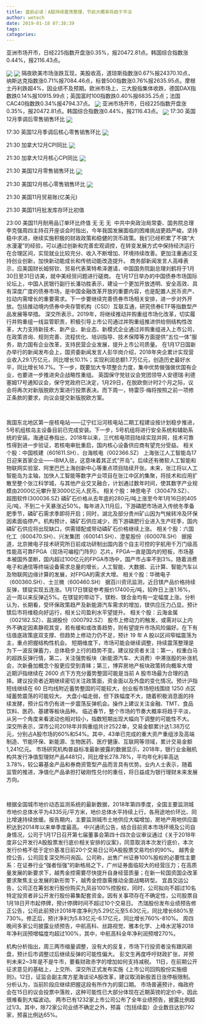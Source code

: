 ```yaml
---
title: 盘前必读｜A股持续震荡整理，节前大概率将趋于平淡
author: wetech
date: 2019-01-18 07:38:39
tags: 
categories: 
---
```

亚洲市场开市，日经225指数开盘涨0.35%，报20472.81点。韩国综合指数涨0.44%，报2116.43点。
<!-- more -->
<img align="center" border="0" src="https://imgcdn.yicai.com/uppics/images/2018/11/5795dce2c13c12cd19ef68151420a6d2.jpg" />
<img align="center" border="0" src="https://imgcdn.yicai.com/uppics/images/2019/01/6aa1d14942cf23c4aec97170e24f3aea.jpg" />
隔夜欧美市场涨跌互现，美股收高，道琼斯指数涨0.67%报24370.10点，纳斯达克指数涨0.71%报7084.46点，标普500指数涨0.76%报2635.95点。摩根士丹利跌超4%，因业绩不及预期。欧洲市场上，三大股指集体收跌，德国DAX指数跌0.14%报10915.99点；英国富时100指数跌0.40%报6835.25点；法国CAC40指数跌0.34%报4794.37点。
<img align="center" border="0" src="https://imgcdn.yicai.com/uppics/images/2018/11/1115fd943822077aad8679290e0a4854.jpg" />
亚洲市场开市，日经225指数开盘涨0.35%，报20472.81点。韩国综合指数涨0.44%，报2116.43点。
<img align="center" border="0" src="https://imgcdn.yicai.com/uppics/images/2019/01/4316f838c8438bb20365a7faf505b250.jpg" />
17:30 英国12月季调后零售销售环比
<img align="center" border="0" src="https://imgcdn.yicai.com/uppics/images/2019/01/5bde78f8975a11037d0b9ad02d3eedb1.jpg" />
17:30 英国12月季调后核心零售销售环比
<img align="center" border="0" src="https://imgcdn.yicai.com/uppics/images/2018/11/9d8e2d90a2b37391ca779f15a10018b0.jpg" />
21:30 加拿大12月CPI同比
<img align="center" border="0" src="https://imgcdn.yicai.com/uppics/images/2018/11/3fe87f78bb215979ccf7a8b1a382813c.jpg" />
21:30 加拿大12月核心CPI同比
<img align="center" border="0" src="https://imgcdn.yicai.com/uppics/images/2018/11/10271f820278a7057d79730f65d39711.jpg" />
21:30 美国12月零售销售环比
<img align="center" border="0" src="https://imgcdn.yicai.com/uppics/images/2019/01/a7bab9032c500f47e6b4416f587fa100.jpg" />
21:30 美国12月核心零售销售环比
<img align="center" border="0" src="https://imgcdn.yicai.com/uppics/images/2018/11/781b132626e7c57022d1491e8f3a175c.jpg" />
21:30 美国11月贸易账(亿美元)
21:30 美国11月批发库存环比初值
23:00 美国11月耐用品订单环比终值
无
无
无 
中共中央政治局常委、国务院总理李克强周四主持召开座谈会时指出，今年我国发展面临的困难挑战更趋严峻。坚持稳中求进，继续实施积极的财政政策和稳健的货币政策。我们已经积累了不搞“大水漫灌”的经验，可以通过创新和完善宏观调控，在转变发展方式中保持经济运行在合理区间，实现就业比较充分、收入不断增加、环境持续改善。更加注重通过支持创业创新，加快新动能成长和传统动能改造提升。
商务部新闻发言人高峰表示，应美国财长姆努钦、贸易代表莱特希泽邀请，中国国务院副总理刘鹤将于1月30日至31日访美，就中美经贸问题进行磋商。
在1月17日举办的中国债券市场国际论坛上，中国人民银行副行长潘功胜表示，建设一个更加开放透明、安全高效、具有深度广度的债券市场，是中国金融改革开放的重要内容，也是配置人民币资产、拉动内需增长的重要需求。下一步要继续完善债券市场相关安排，进一步对外开放。包括推动境内债券中央存管机构（CSD）互联互通，研究债券ETF等指数型产品发展等举措。
深交所表示，2019年，将继续推动并购重组市场化改革，切实履行并购重组一线监管职责，积极引导上市公司通过并购重组推进供给侧结构性改革，大力支持新技术、新产业、新业态、新模式企业通过并购重组进入上市公司，在政策咨询、规则完善、流程优化、培训指导、技术保障等方面提供“五位一体”服务，助力国有企业改革，支持民营企业发展，提升上市公司质量。
在1月17日国新办举行的新闻发布会上，国资委新闻发言人彭华岗介绍，2018年央企累计实现营业收入29.1万亿元，同比增长10.1%；实现利润总额1.7万亿元，创造历史最好水平，同比增长16.7%。下一步，既要加大专项整合力度，集中优势做强做优国有企业，也要进一步推进央企战略性重组。
英国保守党驻议会党团领导人安德瑞·利德塞姆17号通知议会，保守党政府已决定，1月29日，在脱欧倒计时2个月之际，议会将再次对新版脱欧方案进行投票表决。而下周一，特雷莎·梅将按照之前一项修正条款的要求，向议会提交新版脱欧方案。
 

我国东北地区第一座核电站——辽宁红沿河核电站二期工程建设按计划稳步推进，5号机组核岛主设备目前已完成安装。下一步，5号机组将进行安全系统和辅助系统的安装。海通证券指出，2018年以来，三代核电项目陆续实现并网，技术可靠性得到进一步验证，若核电审批重启，国内核心设备供应商有望充分受益。
相关个股：中国核建（601611.SH）、台海核电（002366.SZ）
上海张江人工智能岛17日迎来首家企业——IBM入驻，这意味着其正式“开岛”。后续还有微软人工智能和物联网实验室、阿里巴巴上海创新中心等重点项目陆续开张。未来，张江将以人工智能岛为主轴，加快人工智能等数字产业项目在张江中区的集聚，将技术和应用扩散至整个张江科学城，与其他产业交叉融合，计划通过数年时间，使其数字产业规模由2000亿元攀升至3000亿元人民币。
相关个股：神思电子（300479.SZ）、超图软件(300036.SZ)
磷矿石价格从去年底的280元/吨上涨至今年1月16日的405元/吨，不到二十天暴涨近50%。每年进入11月后，下游磷肥市场进入传统冬季备肥季节，磷矿石需求季即将开启；同时，湖北及部分贵州矿山因为气候转冷及环保因素面临停产。机构预计，磷矿石供应减少，而下游磷肥行业进入生产旺季，国内磷矿石供应将出现缺口，供需错配或带动磷矿石价格继续上涨。
相关个股：六国化工（600470.SH）、兴发集团（600141.SH）、澄星股份（600078.SH）
据报道，北京微电子技术研究所日前成功研制出国内首个自主可控的宇航用千万门级高性能高可靠FPGA（现场可编程门阵列）芯片。FPGA一直是国内的短板，市场基本被国外垄断，国内超过100亿元的FPGA市场中，国产市占率不到3%。随着消费电子和通信等终端设备需求总量的增长，人工智能、大数据、云计算、智能汽车以及物联网边缘计算的发展，对FPGA的需求大增。
相关个股：华微电子（600360.SH）、士兰微（600460.SH）
据百川资讯监测，近日镁产品价格持续反弹，镁锭实现五连涨。1月17日镁锭参考报价17400元/吨，较昨日上涨1.16%，近一周以来反弹近5%。在镁锭的带动下，镁粉、镁合金均有一定幅度上涨。分析认为，长期看，受环保政策趋严及新能源汽车需求的增加，镁供应压力凸显。预计镁后市将维稳向好运行，相关公司盈利水平望提升。
相关个股：云海金属（002182.SZ）、盐湖股份（000792.SZ）
股市上修动力的触发，或需对以上内外不确定因素静观其变，若有缓和或改善趋势，则有望提升市场风险偏好。在下有估值底政策底双支撑、但趋势上修动力仍不足，预计 19 年 A 股以区间窄幅震荡为主，重点把握结构性机会。
短期维度下，市场可能会继续调整，持续震荡整理是为下一波反弹蓄力，总体稳步上行的趋势不变。建议投资者关注：第一，权重白马的超跌反弹行情，第二，关注强势板块（新能源汽车、大消费）中滞涨股的补涨机会，次新叠加概念个股更应受到青睐；第三，博弈房地产板块政策转向概率大增
近期沪指继续在 2600 点下方充分蓄势整固可能是当前 A 股市场最为合理的选择。建议投资者近期继续密切关注政策面，资金面以及外盘的变化情况。预计沪指短线继续在 60 日均线附近蓄势整固的可能较大，创业板市场短线围绕 1250 点区域蓄势震荡的可能较大。
大盘小幅走弱，但下跌幅度不大，随着积极消息面的持续发酵，预计后市仍有进一步震荡反弹机会。操作上建议关注金融、TMT、食品饮料、医药、基建等板块品种。
临近春节，整个市场的节奏大概率将趋于平淡，从另一个角度来看波动也相对较小，指数短期出现大幅向下调整的可能性不大。
深交所表示，深市公司2018年并购重组共计2522单，交易金额累计达1.38万亿元，分别占A股市场的60%和54%。其中，43单已完成的重大资产重组涉及高端制造、节能环保、新能源、生物医药、医疗健康、互联网等领域，累计交易金额1,241亿元。
市场研究机构普益标准最新披露的数据显示，2018年，银行业金融机构共发行净值型理财产品4481只，同比增长278.78%，平均年化利率高达3.78%，较公募基金产品和券商资管型产品而言具有优势。业内人士表示，随着监管的推进，净值化产品承担打破刚性兑付的重任，将日益成为银行理财未来发展方向。
 

根据全国城市地价动态监测系统的最新数据，2018年第四季度，全国主要监测城市地价总体水平为4335元/平方米，地价总体水平持续上行，各用途地价环比、同比增速持续放缓。报告期内，主要监测城市土地供应大幅增加，房地产用地供应面积达到2014年以来单季度最高。
中兴通讯公告，结合目前资本市场环境及公司自身情况，公司于1月17日召开第七届董事会第四十四次会议审议通过《关于2018年度非公开发行A股股票发行底价相关安排的议案》，同意取消本次发行底价，本次发行价格不低于定价基准日前20个交易日公司A股股票交易均价的90%。
越秀金控公告，公司回复深交所问询函。公司称，出售广州证券100%股权的必要性主要系：在证券行业“强者恒强”的新格局之下，广州证券面临较大的经营压力；在高质量发展的新要求下，越秀金控需要尽快提升自身经营质量；在新一轮国资国企改革要求聚焦主业发展的新形势下，越秀金控亟需推动全面战略转型。
宜昌交运公告，公司正在筹划发行股份购买九凤谷100%控股权，同时，公司拟向不超过10名特定投资者非公开发行股份募集配套资金。因有关事项存在不确定性，公司股票自1月18日开市起停牌，预计停牌时间不超过10个交易日。
杰瑞股份发布业绩预告修正公告，公司此前预计2018年度净利为5.29亿元至5.63亿元，同比增长680%至730%。修正后，预计净利为5.83亿元-6.17亿元，同比增长760%-810%。
周四晚间多家公司披露业绩预告，中航高科、丝路视觉、雅本化学、上峰水泥等2018年净利润预增幅度均超过100%，其中，中航高科全年净利润预增270%。
 
 
机构分析指出，周三两市缩量调整，没有大的反复，市场下行投资者没有跟风砸盘，预计后市调整过后继续反弹的可能性偏大。
彭文生再度呼吁财政扩张，并预判未来2~3年是不是牛市，要看财政赤字的增加如何支持减税。
11日，在前期公开征求意见的基础上，上交所、深交所正式发布实施《上市公司回购股份实施细则》。12日，证监会副主席方星海谈论A股改革，建议取消新股首日涨停板限制。分析认为，当前阶段应继续把握这段有所作为的窗口期。
市场普遍预计，梅政府会在15日的议会投票中落败，这种可能性已大部分体现在近期英镑的定价中，因此很难看到大幅波动。
两市已有1232家上市公司公布了全年业绩预告，披露比例超过1/3。其中，除72家公司业绩不确定之外，预喜（包括续盈）企业数目达到792家，预喜比例达65%。
